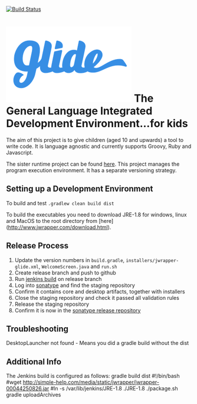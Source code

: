 [![Build Status](https://travis-ci.org/SpencerArtisan/glide.svg?branch=master)](https://travis-ci.org/SpencerArtisan/glide)

![GLIDE](./installers/glide-logo.png)
The General Language Integrated Development Environment...for kids
==================================================================

The aim of this project is to give children (aged 10 and upwards) a tool to write code.
It is language agnostic and currently supports Groovy, Ruby and Javascript.

The sister runtime project can be found [here](https://github.com/phil-anderson/blurp).  This project manages the program execution environment.  It has a separate versioning strategy.

Setting up a Development Environment
------------------------------------

To build and test
    `.gradlew clean build dist`

To build the executables you need to download JRE-1.8 for windows, linux and MacOS to the root directory from [here] (http://www.jwrapper.com/download.html).

Release Process
---------------

1. Update the version numbers in ``build.gradle``, ``installers/jwrapper-glide.xml``, ``WelcomeScreen.java`` and ``run.sh``
2. Create release branch and push to github
3. Run [jenkins build](http://camsw.darktech.org:8081/job/glide/) on release branch
4. Log into [sonatype](https://oss.sonatype.org/#stagingRepositories) and find the staging repository
5. Confirm it contains core and desktop artifacts, together with installers
6. Close the staging repository and check it passed all validation rules
7. Release the staging repository
8. Confirm it is now in the [sonatype release repository](https://oss.sonatype.org/#view-repositories;releases~browsestorage)


Troubleshooting
---------------
DesktopLauncher not found - Means you did a gradle build without the dist


Additional Info
---------------
The Jenkins build is configured as follows:
gradle build dist
#!/bin/bash
#wget http://simple-help.com/media/static/jwrapper/jwrapper-00044250826.jar
#ln -s /var/lib/jenkins/JRE-1.8 ./JRE-1.8
./package.sh
gradle uploadArchives
